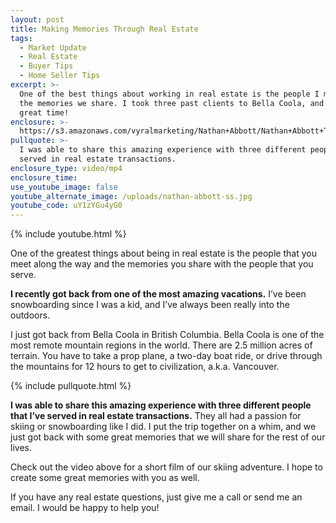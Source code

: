 ```yaml
---
layout: post
title: Making Memories Through Real Estate
tags:
  - Market Update
  - Real Estate
  - Buyer Tips
  - Home Seller Tips
excerpt: >-
  One of the best things about working in real estate is the people I meet and
  the memories we share. I took three past clients to Bella Coola, and we had a
  great time!
enclosure: >-
  https://s3.amazonaws.com/vyralmarketing/Nathan+Abbott/Nathan+Abbott+Team-+Making+Memories+Through+Real+Estate.mp4
pullquote: >-
  I was able to share this amazing experience with three different people I’ve
  served in real estate transactions.
enclosure_type: video/mp4
enclosure_time:
use_youtube_image: false
youtube_alternate_image: /uploads/nathan-abbott-ss.jpg
youtube_code: uY1zYGu4yG0
---
```



{% include youtube.html %}

One of the greatest things about being in real estate is the people that you meet along the way and the memories you share with the people that you serve.

**I recently got back from one of the most amazing vacations.** I’ve been snowboarding since I was a kid, and I’ve always been really into the outdoors.

I just got back from Bella Coola in British Columbia. Bella Coola is one of the most remote mountain regions in the world. There are 2.5 million acres of terrain. You have to take a prop plane, a two-day boat ride, or drive through the mountains for 12 hours to get to civilization, a.k.a. Vancouver.

{% include pullquote.html %}

**I was able to share this amazing experience with three different people that I’ve served in real estate transactions.** They all had a passion for skiing or snowboarding like I did. I put the trip together on a whim, and we just got back with some great memories that we will share for the rest of our lives.

Check out the video above for a short film of our skiing adventure. I hope to create some great memories with you as well.

If you have any real estate questions, just give me a call or send me an email. I would be happy to help you!
